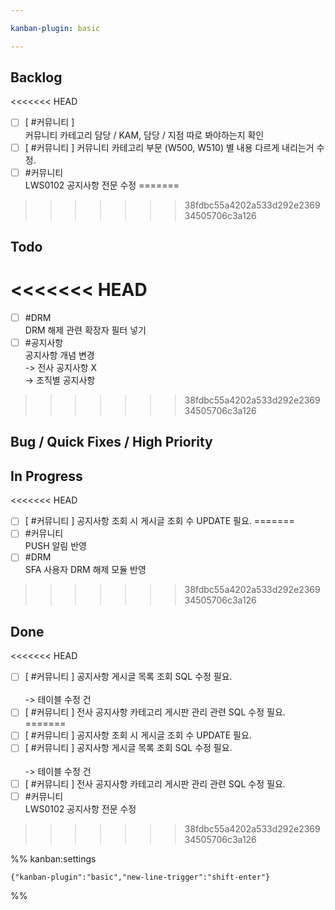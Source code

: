```yaml
---

kanban-plugin: basic

---
```


## Backlog

<<<<<<< HEAD
- [ ] [ #커뮤니티 ] <br>커뮤니티 카테고리 담당 / KAM, 담당 / 지점 따로 봐야하는지 확인
- [ ] [ #커뮤니티 ] 커뮤니티 카테고리 부문 (W500, W510) 별 내용 다르게 내리는거 수정.
- [ ] #커뮤니티 <br>LWS0102 공지사항 전문 수정
=======
>>>>>>> 38fdbc55a4202a533d292e236934505706c3a126


## Todo

<<<<<<< HEAD
=======
- [ ] #DRM <br>DRM 해제 관련 확장자 필터 넣기
- [ ] #공지사항 <br>공지사항 개념 변경<br>-> 전사 공지사항 X<br>-> 조직별 공지사항
>>>>>>> 38fdbc55a4202a533d292e236934505706c3a126


## Bug / Quick Fixes / High Priority



## In Progress

<<<<<<< HEAD
- [ ] [ #커뮤니티 ] 공지사항 조회 시 게시글 조회 수 UPDATE 필요.
=======
- [ ] #커뮤니티 <br>PUSH 알림 반영
- [ ] #DRM <br>SFA 사용자 DRM 해제 모듈 반영
>>>>>>> 38fdbc55a4202a533d292e236934505706c3a126


## Done

<<<<<<< HEAD
- [ ] [ #커뮤니티 ] 공지사항 게시글 목록 조회 SQL 수정 필요.<br><br>-> 테이블 수정 건
- [ ] [ #커뮤니티 ] 전사 공지사항 카테고리 게시판 관리 관련 SQL 수정 필요.
=======
- [ ] [ #커뮤니티 ] 공지사항 조회 시 게시글 조회 수 UPDATE 필요.
- [ ] [ #커뮤니티 ] 공지사항 게시글 목록 조회 SQL 수정 필요.<br><br>-> 테이블 수정 건
- [ ] [ #커뮤니티 ] 전사 공지사항 카테고리 게시판 관리 관련 SQL 수정 필요.
- [ ] #커뮤니티 <br>LWS0102 공지사항 전문 수정
>>>>>>> 38fdbc55a4202a533d292e236934505706c3a126




%% kanban:settings
```
{"kanban-plugin":"basic","new-line-trigger":"shift-enter"}
```
%%